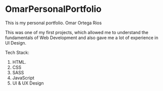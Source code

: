 # OmarPersonalPortfolio
This is my personal portfolio. Omar Ortega Rios


This was one of my first projects, which allowed me to understand the fundamentals of Web Development and also gave me a lot of experience in UI Design.




Tech Stack:

1. HTML.
2. CSS
3. SASS
4. JavaScript 
5. UI & UX Design

